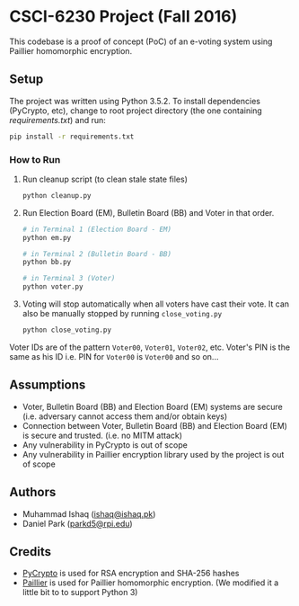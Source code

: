 # CSCI-6230 Project (Fall 2016)
This codebase is a proof of concept (PoC) of an e-voting system using Paillier homomorphic encryption.

## Setup
The project was written using Python 3.5.2. To install dependencies (PyCrypto, etc), change to root project directory (the one containing _requirements.txt_) and run:

```bash
pip install -r requirements.txt
```

### How to Run
1. Run cleanup script (to clean stale state files)

    ```bash
    python cleanup.py
    ```
2. Run Election Board (EM), Bulletin Board (BB) and Voter in that order.

    ```bash
    # in Terminal 1 (Election Board - EM)
    python em.py
    ```
    
    ```bash
    # in Terminal 2 (Bulletin Board - BB)
    python bb.py
    ```
    
    ```bash
    # in Terminal 3 (Voter)
    python voter.py
    ```
    
3. Voting will stop automatically when all voters have cast their vote. It can also be manually stopped by running `close_voting.py`

    ```bash
    python close_voting.py
    ```
    
Voter IDs are of the pattern `Voter00`, `Voter01`, `Voter02`, etc. Voter's PIN is the same as his ID i.e. PIN for `Voter00` is `Voter00` and so on... 

## Assumptions
* Voter, Bulletin Board (BB) and Election Board (EM) systems are secure (i.e. adversary cannot access them and/or obtain keys)
* Connection between Voter, Bulletin Board (BB) and Election Board (EM) is secure and trusted. (i.e. no MITM attack)
* Any vulnerability in PyCrypto is out of scope
* Any vulnerability in Paillier encryption library used by the project is out of scope

## Authors
* Muhammad Ishaq (ishaq@ishaq.pk)
* Daniel Park (parkd5@rpi.edu)

## Credits
* [PyCrypto](https://pypi.python.org/pypi/pycrypto) is used for RSA encryption and SHA-256 hashes
* [Paillier](https://github.com/mikeivanov/paillier) is used for Paillier homomorphic encryption. (We modified it a little bit to to support Python 3)